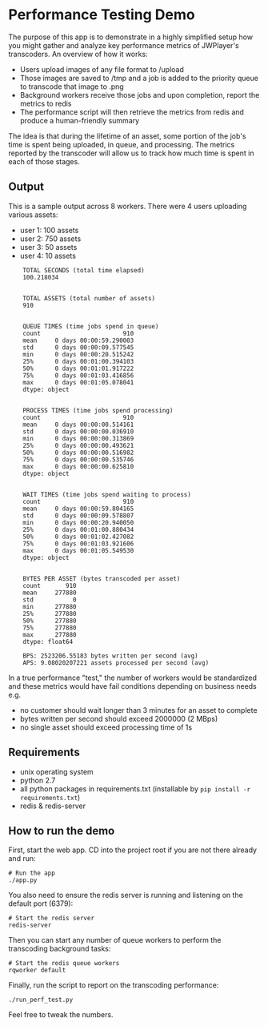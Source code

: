 # Performance Testing Demo

The purpose of this app is to demonstrate in a highly simplified setup how you might gather and analyze key performance
metrics of JWPlayer's transcoders. An overview of how it works:

- Users upload images of any file format to /upload
- Those images are saved to /tmp and a job is added to the priority queue to transcode that image to .png
- Background workers receive those jobs and upon completion, report the metrics to redis
- The performance script will then retrieve the metrics from redis and produce a human-friendly summary

The idea is that during the lifetime of an asset, some portion of the job's time is spent being uploaded, in queue,
and processing. The metrics reported by the transcoder will allow us to track how much time is spent in each of those
stages.

## Output

This is a sample output across 8 workers. There were 4 users uploading various assets:

- user 1: 100 assets
- user 2: 750 assets
- user 3: 50 assets
- user 4: 10 assets

```
    TOTAL SECONDS (total time elapsed)
    100.218034


    TOTAL ASSETS (total number of assets)
    910


    QUEUE TIMES (time jobs spend in queue)
    count                       910
    mean     0 days 00:00:59.290003
    std      0 days 00:00:09.577545
    min      0 days 00:00:20.515242
    25%      0 days 00:01:00.394103
    50%      0 days 00:01:01.917222
    75%      0 days 00:01:03.416856
    max      0 days 00:01:05.078041
    dtype: object


    PROCESS TIMES (time jobs spend processing)
    count                       910
    mean     0 days 00:00:00.514161
    std      0 days 00:00:00.036910
    min      0 days 00:00:00.313869
    25%      0 days 00:00:00.493621
    50%      0 days 00:00:00.516982
    75%      0 days 00:00:00.535746
    max      0 days 00:00:00.625810
    dtype: object


    WAIT TIMES (time jobs spend waiting to process)
    count                       910
    mean     0 days 00:00:59.804165
    std      0 days 00:00:09.578807
    min      0 days 00:00:20.940050
    25%      0 days 00:01:00.880434
    50%      0 days 00:01:02.427082
    75%      0 days 00:01:03.921606
    max      0 days 00:01:05.549530
    dtype: object


    BYTES PER ASSET (bytes transcoded per asset)
    count       910
    mean     277880
    std           0
    min      277880
    25%      277880
    50%      277880
    75%      277880
    max      277880
    dtype: float64

    BPS: 2523206.55183 bytes written per second (avg)
    APS: 9.08020207221 assets processed per second (avg)
```

In a true performance "test," the number of workers would be standardized and these metrics would have fail conditions
depending on business needs e.g.

- no customer should wait longer than 3 minutes for an asset to complete
- bytes written per second should exceed 2000000 (2 MBps)
- no single asset should exceed processing time of 1s


## Requirements

- unix operating system
- python 2.7
- all python packages in requirements.txt (installable by `pip install -r requirements.txt`)
- redis & redis-server


## How to run the demo

First, start the web app. CD into the project root if you are not there already and run:

    # Run the app
    ./app.py

You also need to ensure the redis server is running and listening on the default port (6379):

    # Start the redis server
    redis-server

Then you can start any number of queue workers to perform the transcoding background tasks:

    # Start the redis queue workers
    rqworker default

Finally, run the script to report on the transcoding performance:

    ./run_perf_test.py

Feel free to tweak the numbers.








